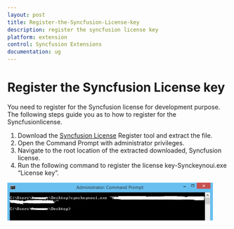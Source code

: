 ```yaml
---
layout: post
title: Register-the-Syncfusion-License-key
description: register the syncfusion license key
platform: extension
control: Syncfusion Extensions
documentation: ug
---
```


# Register the Syncfusion License key

You need to register for the Syncfusion license for development purpose. The following steps guide you as to how to register for the Syncfusionlicense.

1. Download the [Syncfusion License](http://files2.syncfusion.com/Installs/Support/KB/RegisterProductkeyinBuildMachine.zip) Register tool and extract the file. 
2. Open the Command Prompt with administrator privileges.
3. Navigate to the root location of the extracted downloaded, Syncfusion license.
4. Run the following command to register the license key-Synckeynoui.exe “License key”.

![](Register-the-Syncfusion-License-key_images/Register-the-Syncfusion-License-key_img1.png)



